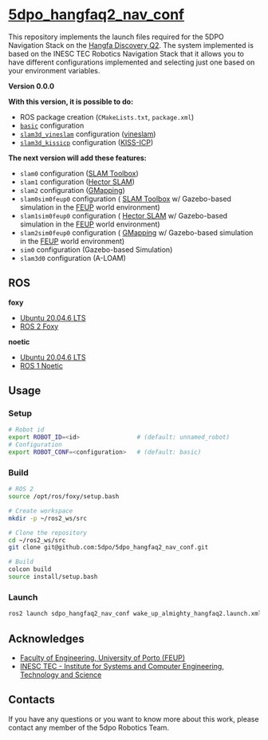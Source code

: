 # [5dpo_hangfaq2_nav_conf](https://github.com/5dpo/5dpo_hangfaq2_nav_conf)

This repository implements the launch files required for the 5DPO Navigation
Stack on the
[Hangfa Discovery Q2](http://www.hangfa.com/EN/robot/DiscoveryQ2.html). The
system implemented is based on the INESC TEC Robotics Navigation Stack that it
allows you to have different configurations implemented and selecting just one
based on your environment variables.

**Version 0.0.0**

**With this version, it is possible to do:**

- ROS package creation (`CMakeLists.txt`, `package.xml`)
- [`basic`](/launch/environment/basic/) configuration
- [`slam3d_vineslam`](/launch/environment/slam3d_vineslam/) configuration
  ([vineslam](https://gitlab.inesctec.pt/agrob/vineslam_stack/vineslam))
- [`slam3d_kissicp`](/launch/environment/slam3d_kissicp/) configuration
  ([KISS-ICP](https://github.com/PRBonn/kiss-icp))

**The next version will add these features:**

- `slam0` configuration ([SLAM Toolbox](https://wiki.ros.org/slam_toolbox))
- `slam1` configuration ([Hector SLAM](https://wiki.ros.org/hector_mapping))
- `slam2` configuration ([GMapping](https://wiki.ros.org/gmapping))
- `slam0sim0feup0` configuration (
  [SLAM Toolbox](https://wiki.ros.org/slam_toolbox) w/ Gazebo-based simulation
  in the [FEUP](https://sigarra.up.pt/feup/en) world environment)
- `slam1sim0feup0` configuration (
  [Hector SLAM](https://wiki.ros.org/hector_mapping) w/ Gazebo-based simulation
  in the [FEUP](https://sigarra.up.pt/feup/en) world environment)
- `slam2sim0feup0` configuration (
  [GMapping](https://wiki.ros.org/gmapping) w/ Gazebo-based simulation
  in the [FEUP](https://sigarra.up.pt/feup/en) world environment)
- `sim0` configuration (Gazebo-based Simulation)
- `slam3d0` configuration (A-LOAM)

## ROS

**foxy**

- [Ubuntu 20.04.6 LTS](https://releases.ubuntu.com/focal/)
- [ROS 2 Foxy](https://docs.ros.org/en/foxy/)

**noetic**

- [Ubuntu 20.04.6 LTS](https://releases.ubuntu.com/focal/)
- [ROS 1 Noetic](https://wiki.ros.org/noetic/)

## Usage

### Setup

```sh
# Robot id
export ROBOT_ID=<id>                # (default: unnamed_robot)
# Configuration
export ROBOT_CONF=<configuration>   # (default: basic)
```

### Build

```sh
# ROS 2
source /opt/ros/foxy/setup.bash

# Create workspace
mkdir -p ~/ros2_ws/src

# Clone the repository
cd ~/ros2_ws/src
git clone git@github.com:5dpo/5dpo_hangfaq2_nav_conf.git

# Build
colcon build
source install/setup.bash
```

### Launch

```sh
ros2 launch sdpo_hangfaq2_nav_conf wake_up_almighty_hangfaq2.launch.xml
```

## Acknowledges

- [Faculty of Engineering, University of Porto (FEUP)](https://sigarra.up.pt/feup/en/)
- [INESC TEC - Institute for Systems and Computer Engineering, Technology and Science](https://www.inesctec.pt/en/)

## Contacts

If you have any questions or you want to know more about this work, please
contact any member of the 5dpo Robotics Team.
